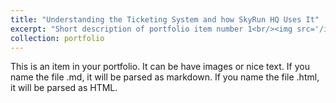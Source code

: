 ```yaml
---
title: "Understanding the Ticketing System and how SkyRun HQ Uses It"
excerpt: "Short description of portfolio item number 1<br/><img src='/images/understanding_the_ticketing_system.gif'>"
collection: portfolio
---
```


This is an item in your portfolio. It can be have images or nice text. If you name the file .md, it will be parsed as markdown. If you name the file .html, it will be parsed as HTML. 
